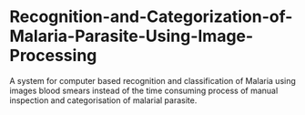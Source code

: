 # Recognition-and-Categorization-of-Malaria-Parasite-Using-Image-Processing
A system for computer based recognition and classification of Malaria using images blood smears instead of the time consuming process of manual inspection and categorisation of malarial parasite.
